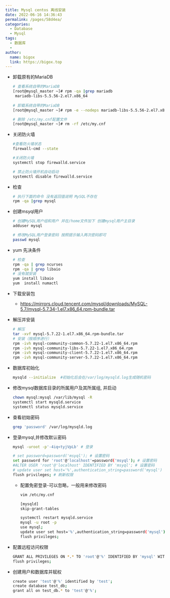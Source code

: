```yaml
---
title: Mysql centos 离线安装
date: 2022-06-16 14:36:43
permalink: /pages/58d4ea/
categories:
  - Database
  - Mysql
tags:
  - 数据库
  - 
author: 
  name: bigox
  link: https://bigox.top
---
```

- 卸载原有的MariaDB

  ```sh
  # 查看系统自带的MariaDB
  [root@mysql_master ~]# rpm -qa |grep mariadb
   mariadb-libs-5.5.56-2.el7.x86_64
   
  # 卸载系统自带的MariaDB
  [root@mysql_master ~]# rpm -e --nodeps mariadb-libs-5.5.56-2.el7.x86_64
  
  # 删除 /etc/my.cnf配置文件
  [root@mysql_master ~]# rm -rf /etc/my.cnf
  ```

- 关闭防火墙

  ```sh
  #查看防火墙状态
  firewall-cmd --state
  
  #关闭防火墙
  systemctl stop firewalld.service
  
  # 禁止防火墙开机自动启动
  systemctl disable firewalld.service
  ```

  

- 检查

  ```sh
  # 执行下面的命令 没有返回值说明 MySQL不存在
  rpm -qa |grep mysql
  ```

- 创建msyql用户

  ```sh
  # 创建MySQL用户组和用户 并在/home文件加下 创建mysql用户主目录
  adduser mysql
  
  # 修改MySQL用户登录密码 按照提示输入两次密码即可
  passwd mysql
  ```

- yum 先决条件

  ```sh
  # 检查
  rpm -qa | grep ncurses
  rpm -qa | grep libaio
  # 没有就安装
  yum install libaio
  yum  install numactl
  ```

- 下载安装包

  - https://mirrors.cloud.tencent.com/mysql/downloads/MySQL-5.7/mysql-5.7.34-1.el7.x86_64.rpm-bundle.tar

- 解压并安装

  ```sh
  # 解压
  tar -xvf mysql-5.7.22-1.el7.x86_64.rpm-bundle.tar
  # 安装（按顺序进行）
  rpm -ivh mysql-community-common-5.7.22-1.el7.x86_64.rpm
  rpm -ivh mysql-community-libs-5.7.22-1.el7.x86_64.rpm
  rpm -ivh mysql-community-client-5.7.22-1.el7.x86_64.rpm
  rpm -ivh mysql-community-server-5.7.22-1.el7.x86_64.rpm
  ```

- 数据库初始化

  ```sh
  mysqld --initialize  #初始化后会在/var/log/mysqld.log生成随机密码
  ```

- 修改mysql数据库目录的所属用户及其所属组, 并启动

  ```sh
  chown mysql:mysql /var/lib/mysql -R
  systemctl start mysqld.service
  systemctl status mysqld.service
  ```

- 查看初始密码

  ```sh
  grep 'password' /var/log/mysqld.log
  ```

- 登录mysql,并修改默认密码

  ```sh
  mysql -uroot -p'-4iq<tyjVpLb' # 登录
  
  # set password=password('msyql'); # 设置密码
  set password for 'root'@'localhost'=password('msyql'); # 设置密码
  #ALTER USER 'root'@'localhost' IDENTIFIED BY 'msyql'; # 设置密码
  # update user set host='%',authentication_string=password('mysql') where user='root'; # 设置密码
  flush privileges; # 刷新权限
  
  ```

  - 配置免密登录-可以忽略，一般用来修改密码

    ```sh
    vim /etc/my.cnf
    
    [mysqld]
    skip-grant-tables
    
    systemctl restart mysqld.service
    mysql -u root -p
    use mysql; 
    update user set host='%',authentication_string=password('mysql') where user='root';
    flush privileges;
    ```

    

- 配置远程访问权限

  ```sh
  GRANT ALL PRIVILEGES ON *.* TO 'root'@'%' IDENTIFIED BY 'mysql' WITH GRANT OPTION;
  flush privileges;
  ```

  

- 创建用户和数据库并赋权

  ```sh
  create user 'test'@'%' identified by 'test';
  create database test_db;
  grant all on test_db.* to 'test'@'%';
  ```



